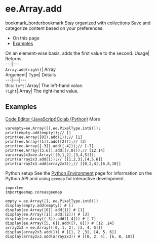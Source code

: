  
#  ee.Array.add 
bookmark_borderbookmark Stay organized with collections  Save and categorize content based on your preferences.
  * On this page
  * [Examples](https://developers.google.com/earth-engine/apidocs/ee-array-add#examples)


On an element-wise basis, adds the first value to the second. 
Usage| Returns  
---|---  
`Array.add(right)`| Array  
Argument| Type| Details  
---|---|---  
this: `left`| Array| The left-hand value.  
`right`| Array| The right-hand value.  
## Examples
[Code Editor (JavaScript)](https://developers.google.com/earth-engine/apidocs/ee-array-add#code-editor-javascript-sample)[Colab (Python)](https://developers.google.com/earth-engine/apidocs/ee-array-add#colab-python-sample) More
```
varempty=ee.Array([],ee.PixelType.int8());
print(empty.add(empty));// []
print(ee.Array([0]).add(1));// [1]
print(ee.Array([1]).add([2]));// [3]
print(ee.Array([-3]).add([-4]));// [-7]
print(ee.Array([5,6]).add([7,8]));// [12,14]
vararray2x3=ee.Array([[0,1,2],[3,4,5]]);
print(array2x3.add(1));// [[1,2,3],[4,5,6]]
print(array2x3.add(array2x3));// [[0,2,4],[6,8,10]]
```
Python setup
See the [ Python Environment](https://developers.google.com/earth-engine/guides/python_install) page for information on the Python API and using `geemap` for interactive development.
```
importee
importgeemap.coreasgeemap
```
```
empty = ee.Array([], ee.PixelType.int8())
display(empty.add(empty)) # []
display(ee.Array([0]).add(1)) # [1]
display(ee.Array([1]).add([2])) # [3]
display(ee.Array([-3]).add([-4])) # [-7]
display(ee.Array([5, 6]).add([7, 8])) # [12 ,14]
array2x3 = ee.Array([[0, 1, 2], [3, 4, 5]])
display(array2x3.add(1)) # [[1, 2 ,3], [4, 5, 6]]
display(array2x3.add(array2x3)) # [[0, 2, 4], [6, 8, 10]]
```

